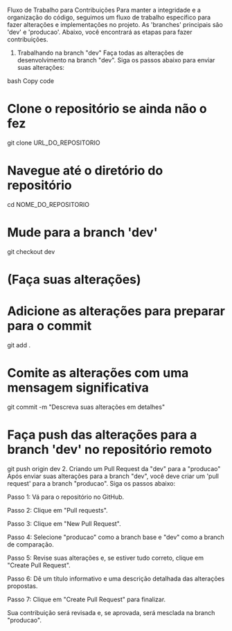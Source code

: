 Fluxo de Trabalho para Contribuições
Para manter a integridade e a organização do código, seguimos um fluxo de trabalho específico para fazer alterações e implementações no projeto. As 'branches' principais são 'dev' e 'producao'. Abaixo, você encontrará as etapas para fazer contribuições.

1. Trabalhando na branch "dev"
Faça todas as alterações de desenvolvimento na branch "dev". Siga os passos abaixo para enviar suas alterações:

bash
Copy code
# Clone o repositório se ainda não o fez
git clone URL_DO_REPOSITORIO

# Navegue até o diretório do repositório
cd NOME_DO_REPOSITORIO

# Mude para a branch 'dev'
git checkout dev

# (Faça suas alterações)

# Adicione as alterações para preparar para o commit
git add .

# Comite as alterações com uma mensagem significativa
git commit -m "Descreva suas alterações em detalhes"

# Faça push das alterações para a branch 'dev' no repositório remoto
git push origin dev
2. Criando um Pull Request da "dev" para a "producao"
Após enviar suas alterações para a branch "dev", você deve criar um 'pull request' para a branch "producao". Siga os passos abaixo:

Passo 1: Vá para o repositório no GitHub.

Passo 2: Clique em "Pull requests".

Passo 3: Clique em "New Pull Request".

Passo 4: Selecione "producao" como a branch base e "dev" como a branch de comparação.

Passo 5: Revise suas alterações e, se estiver tudo correto, clique em "Create Pull Request".

Passo 6: Dê um título informativo e uma descrição detalhada das alterações propostas.

Passo 7: Clique em "Create Pull Request" para finalizar.

Sua contribuição será revisada e, se aprovada, será mesclada na branch "producao".
